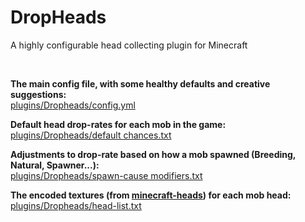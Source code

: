 # DropHeads
A highly configurable head collecting plugin for Minecraft

<br>

**The main config file, with some healthy defaults and creative suggestions:**<br>
[plugins/Dropheads/config.yml](./config.yml)

**Default head drop-rates for each mob in the game:**<br>
[plugins/Dropheads/default chances.txt](./default%20chances.txt)

**Adjustments to drop-rate based on how a mob spawned (Breeding, Natural, Spawner...):**<br>
[plugins/Dropheads/spawn-cause modifiers.txt](./spawn-cause%20modifiers.txt)

**The encoded textures (from [minecraft-heads](https://minecraft-heads.com/)) for each mob head:**<br>
[plugins/Dropheads/head-list.txt](./head-list.txt)
